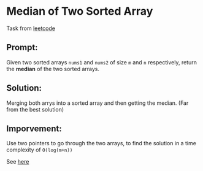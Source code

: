 # Median of Two Sorted Array

Task from [leetcode](https://leetcode.com/problems/median-of-two-sorted-arrays)

## Prompt:

Given two sorted arrays `nums1` and `nums2` of size `m` and `n` respectively, return the **median** of the two sorted arrays.

## Solution:

Merging both arrys into a sorted array and then getting the median. (Far from the best solution)

## Imporvement:

Use two pointers to go through the two arrays, to find the solution in a time complexity of `O(log(m+n))`

See [here](https://medium.com/@hazemu/finding-the-median-of-2-sorted-arrays-in-logarithmic-time-1d3f2ecbeb46)
